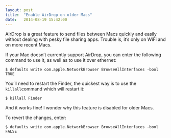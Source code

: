```yaml
---
layout: post
title:  "Enable AirDrop on older Macs"
date:   2014-08-19 15:42:00
---
```


AirDrop is a great feature to send files between Macs quickly and easily without dealing with pesky file sharing apps. Trouble is, it’s only on WiFi and on more recent Macs.

If your Mac doesn’t currently support AirDrop, you can enter the following command to use it, as well as to use it over ethernet:

    $ defaults write com.apple.NetworkBrowser BrowseAllInterfaces -bool TRUE

You’ll need to restart the Finder, the quickest way is to use the `killall`command which will restart it:

    $ killall Finder

And it works fine! I wonder why this feature is disabled for older Macs.

To revert the changes, enter:

    $ defaults write com.apple.NetworkBrowser BrowseAllInterfaces -bool FALSE